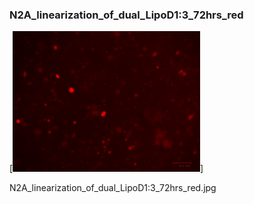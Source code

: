 ### N2A_linearization_of_dual_LipoD1:3_72hrs_red

[<img src='N2A_linearization_of_dual_LipoD1:3_72hrs_red.jpg' width='300' />]

N2A_linearization_of_dual_LipoD1:3_72hrs_red.jpg


